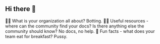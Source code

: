 ## Hi there 👋

🙋‍♀️ What is your organization all about? Botting.
👩‍💻 Useful resources - where can the community find your docs? Is there anything else the community should know? No docs, no help.
🍿 Fun facts - what does your team eat for breakfast? Pussy.

